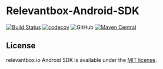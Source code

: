 # Relevantbox-Android-SDK

[![Build Status](https://travis-ci.com/rb/harray-android-sdk.svg?branch=master)](https://travis-ci.com/rb/harray-android-sdk)
[![codecov](https://codecov.io/gh/rb/harray-android-sdk/branch/master/graph/badge.svg)](https://codecov.io/gh/rb/harray-android-sdk)
![GitHub](https://img.shields.io/github/license/rb/harray-android-sdk?style=flat-square)
[![Maven Central](https://maven-badges.herokuapp.com/maven-central/io.relevantbox/android-sdk/badge.svg?style=plastic)](https://maven-badges.herokuapp.com/maven-central/io.relevantbox/android-sdk)


## License

relevantbox.io Android SDK is available under the [MIT license](LICENSE).

